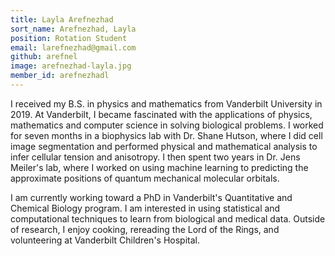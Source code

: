 ```yaml
---
title: Layla Arefnezhad
sort_name: Arefnezhad, Layla
position: Rotation Student
email: larefnezhad@gmail.com
github: arefnel
image: arefnezhad-layla.jpg
member_id: arefnezhadl
---
```


I received my B.S. in physics and mathematics from Vanderbilt University in 2019. At Vanderbilt, I became fascinated with the applications of physics, mathematics and computer science in solving biological problems. I worked for seven months in a biophysics lab with Dr. Shane Hutson, where I did cell image segmentation and performed physical and mathematical analysis to infer cellular tension and anisotropy. I then spent two years in Dr. Jens Meiler's lab, where I worked on using machine learning to predicting the approximate positions of quantum mechanical molecular orbitals.

I am currently working toward a PhD in Vanderbilt's Quantitative and Chemical Biology program. I am interested in using statistical and computational techniques to learn from biological and medical data. Outside of research, I enjoy cooking, rereading the Lord of the Rings, and volunteering at Vanderbilt Children's Hospital.
